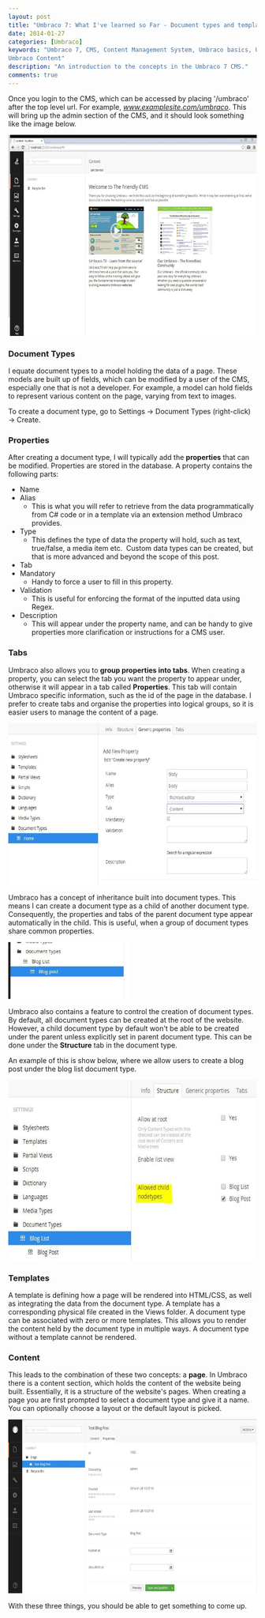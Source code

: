 ```yaml
---
layout: post
title: "Umbraco 7: What I've learned so Far - Document types and templates"
date: 2014-01-27
categories: [Umbraco]
keywords: "Umbraco 7, CMS, Content Management System, Umbraco basics, Umbraco Document Types, Umbraco Properties, Umbraco Tabs, Umbraco Templates, 
Umbraco Content"
description: "An introduction to the concepts in the Umbraco 7 CMS."
comments: true
---
```

Once you login to the CMS, which can be accessed by placing '/umbraco' after the top level url. For example,
*www.examplesite.com/umbraco*. This will bring up the admin section of the CMS, and it should look something like the
image below.

<div class="centered">
    <img src="/images/umbracoadmin.jpg"  alt="Umbraco admin" style="width: 640px; height: 407px" />
</div>

### Document Types ### 

I equate document types to a model holding the data of a page. These models are built up of fields, which can be
modified by a user of the CMS, especially one that is not a developer. For example, a model can hold fields to represent
various content on the page, varying from text to images.

To create a document type, go to Settings &rarr; Document Types (right-click) &rarr; Create.

### Properties ### 

After creating a document type, I will typically add the **properties** that can be modified. Properties are stored in
the database. A property contains the following parts:

+ Name
+ Alias
    + This is what you will refer to retrieve from the data programmatically from C# code or in a template via an extension
      method Umbraco provides.
+ Type
    + This defines the type of data the property will hold, such as text, true/false, a media item etc.&nbsp; Custom data
      types can be created, but that is more advanced and beyond the scope of this post.
+ Tab
+ Mandatory
    + Handy to force a user to fill in this property.
+ Validation
    + This is useful for enforcing the format of the inputted data using Regex.
+ Description
    + This will appear under the property name, and can be handy to give properties more clarification or instructions for a CMS user.

### Tabs ### 

Umbraco also allows you to **group properties into tabs**. When creating a property, you can select the tab you want the
property to appear under, otherwise it will appear in a tab called **Properties**. This tab will contain Umbraco
specific information, such as the id of the page in the database. I prefer to create tabs and organise the properties
into logical groups, so it is easier users to manage the content of a page.

<div class="centered">
    <img src="/images/documenttypes.jpg"  alt="Document types" style="width: 640px; height: 327px" />
</div>

Umbraco has a concept of inheritance built into document types. This means I can create a document type as a child of
another document type. Consequently, the properties and tabs of the parent document type appear automatically in the
child. This is useful, when a group of document types share common properties.

<div class="centered">
    <img src="/images/childdocumenttypesjpg.jpg"  alt="Child document types" style="width: 244px; height: 115px" />
</div>

Umbraco also contains a feature to control the creation of document types. By default, all document types can be created
at the root of the website. However, a child document type by default won't be able to be created under the parent
unless explicitly set in parent document type. This can be done under the **Structure** tab in the document type.

An example of this is show below, where we allow users to create a blog post under the blog list document type.

<div class="centered">
    <img src="/images/structure.jpg"  alt="Structure" style="width: 640px; height: 365px" />
</div>

### Templates ### 
A template is defining how a page will be rendered into HTML/CSS, as well as integrating the data from the document type.
A template has a corresponding physical file created in the Views folder. A document type can be associated with zero or
more templates. This allows you to render the content held by the document type in multiple ways. A document type without
a template cannot be rendered.

### Content ### 
This leads to the combination of these two concepts: a **page**. In Umbraco there is a content section, which holds the
content of the website being built. Essentially, it is a structure of the website's pages. When creating a page you are
first prompted to select a document type and give it a name. You can optionally choose a layout or the default layout is
picked.

<div class="centered">
    <img src="/images/contentsection.jpg"  alt="Content section" style="width: 640px; height: 352px" />
</div>

With these three things, you should be able to get something to come up.
